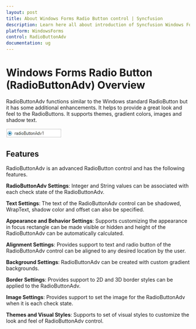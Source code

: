 ```yaml
---
layout: post
title: About Windows Forms Radio Button control | Syncfusion
description: Learn here all about introduction of Syncfusion Windows Forms Radio Button (RadioButtonAdv) control, its elements and more details.
platform: WindowsForms
control: RadioButtonAdv
documentation: ug
---
```


# Windows Forms Radio Button (RadioButtonAdv) Overview

RadioButtonAdv functions similar to the Windows standard RadioButton but it has some additional enhancements. It helps to provide a great look and feel to the RadioButtons. It supports themes, gradient colors, images and shadow text.

![Windows forms RadioButtonAdv overview](Overview_images/RadioButtonAdv_overview.jpeg) 


## Features

RadioButtonAdv is an advanced RadioButton control and has the following features.

**RadioButtonAdv Settings**: Integer and String values can be associated with each check state of the RadioButtonAdv.

**Text Settings**: The text of the RadioButtonAdv control can be shadowed, WrapText, shadow color and offset can also be specified.

**Appearance and Behavior Settings**: Supports customizing the appearance in focus rectangle can be made visible or hidden and height of the RadioButtonAdv can be automatically calculated.

**Alignment Settings**: Provides support to text and radio button of the RadioButtonAdv control can be aligned to any desired location by the user.

**Background Settings**: RadioButtonAdv can be created with custom gradient backgrounds.

**Border Settings**: Provides support to 2D and 3D border styles can be applied to the RadioButtonAdv.

**Image Settings**: Provides support to set the image for the RadioButtonAdv when it is each check state.

**Themes and Visual Styles**: Supports to set of visual styles to customize the look and feel of RadioButtonAdv control.
